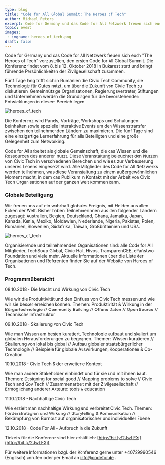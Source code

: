 ```yaml
---
type: blog
title: "Code for All Global Summit: The Heroes of Tech"
author: Michael Peters
excerpt: Code for Germany und das Code for All Netzwerk freuen sich euch "The Heroes of Tech" vorzustellen, den ersten Code for All Global Summit. Die Konferenz findet vom 8. bis 12. Oktober 2018 in Bukarest statt und bringt führende Persönlichkeiten der Zivilgesellschaft zusammen.
topic: event
images:
 - imgname: heroes_of_tech.png
draft: false
---
```

Code for Germany und das Code for All Netzwerk freuen sich euch "The Heroes of Tech" vorzustellen, den ersten Code for All Global Summit. Die Konferenz findet vom 8. bis 12. Oktober 2018 in Bukarest statt und bringt führende Persönlichkeiten der Zivilgesellschaft zusammen.

Fünf Tage lang trifft sich in Rumänien die Civic Tech Community, die Technologie für Gutes nutzt, um über die Zukunft von Civic Tech zu diskutieren. Gemeinnützige Organisationen, Regierungsvertreter, Stiftungen und Unternehmen werden die Grundlagen für die bevorstehenden Entwicklungen in diesem Bereich legen.

![heroes_of_tech](/blog/heroes_of_tech.png)

Die Konferenz wird Panels, Vorträge, Workshops und Schulungen beinhalten sowie spezielle interaktive Events um den Wissenstransfer zwischen den teilnehmenden Ländern zu maximieren. Die fünf Tage sind eine einzigartige Lernerfahrung für alle Beteiligten und eine große Gelegenheit zum Networking.

Code for All arbeitet als globale Gemeinschaft, die das Wissen und die Ressourcen des anderen nutzt. Diese Veranstaltung beleuchtet den Nutzen von Civic Tech in verschiedenen Bereichen und wie es zur Verbesserung unseres Lebens eingesetzt wird. Alle Mitglieder des Code for All Netzwerks werden teilnehmen, was diese Veranstaltung zu einem außergewöhnlichen Moment macht, in dem das Publikum in Kontakt mit der Arbeit von Civic Tech Organisationen auf der ganzen Welt kommen kann.

### Globale Beteiligung
Wir freuen uns auf ein wahrhaft globales Ereignis, mit Helden aus allen Ecken der Welt. Bisher haben Teilnehmerinnen aus den folgenden Ländern zugesagt: Australien, Belgien, Deutschland, Ghana, Jamaika, Japan, Kanada, Kenia, Mexiko, Moldawien, Niederlande, Nigeria, Pakistan, Polen, Rumänien, Slowenien, Südafrika, Taiwan, Großbritannien und USA.

![heroes_of_tech](/blog/heroes_of_tech2.png)

Organisierende und teilnehmenden Organisationen sind: alle Code for All Mitglieder, TechSoup Global, Civic Hall, Hivos, TransparenCEE, ePaństwo Foundation und viele mehr. Aktuelle Informationen über die Liste der Organisationen und Referenten finden Sie auf der Website von Heroes of Tech.

### Programmübersicht:

08.10.2018 - Die Macht und Wirkung von Civic Tech

Wie wir die Produktivität und den Einfluss von Civic Tech messen und wie wir sie besser erreichen können. Themen: Produktivität & Wirkung in der Bürgertechnologie // Community
Building // Offene Daten // Open Source // Technische Infrastruktur

09.10.2018 - Skalierung von Civic Tech

Wie man Wissen am besten kuratiert, Technologie aufbaut und skaliert um globalen Herausforderungen zu begegnen. Themen: Wissen kuratieren // Skalierung von lokal bis global // Aufbau globaler staatsbürgerlicher Technologie // Beispiele für globale Auswirkungen, Kooperationen & Co-Creation

10.10.2018 - Civic Tech & der erweiterte Kontext

Wie man andere Stakeholder einbindet und für sie und mit ihnen baut. Themen: Designing for social good // Mapping problems to solve // Civic Tech and Gov Tech // Zusammenarbeit mit der Zivilgesellschaft // Ermöglichung anderer Akteure: tools & education

11.10.2018 - Nachhaltige Civic Tech

Wie erzielt man nachhaltige Wirkung und verbreitet Civic Tech. Themen: Förderstrategien und Wirkung // Storytelling & Kommunikation // Bekämpfung von Burnout auf organisatorischer und individueller Ebene

12.10.2018 - Code For All - Aufbruch in die Zukunft

Tickets für die Konferenz sind hier erhältlich: [http://bit.ly/2JwLFXj](http://bit.ly/2JwLFXj)


Für weitere Informationen bzgl. der Konferenz gerne unter +40729990546 (Englisch) anrufen oder per Email an [info@codefor.de](mailto:info@codefor.de) .
